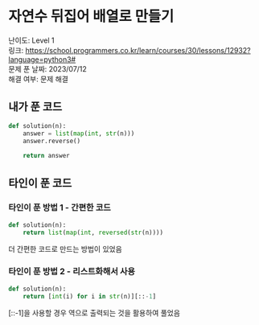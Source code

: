 # 자연수 뒤집어 배열로 만들기

난이도: Level 1  
링크: https://school.programmers.co.kr/learn/courses/30/lessons/12932?language=python3#  
문제 푼 날짜: 2023/07/12  
해결 여부: 문제 해결  

## 내가 푼 코드

```python
def solution(n):
    answer = list(map(int, str(n)))
    answer.reverse()
    
    return answer
```

## 타인이 푼 코드

### 타인이 푼 방법 1 - 간편한 코드

```python
def solution(n):
    return list(map(int, reversed(str(n))))
```

더 간편한 코드로 만드는 방법이 있었음

### 타인이 푼 방법 2 - 리스트화해서 사용

```python
def solution(n):
    return [int(i) for i in str(n)][::-1]
```

[::-1]을 사용할 경우 역으로 출력되는 것을 활용하여 풀었음
